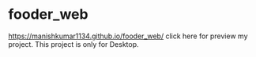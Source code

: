 # fooder_web
https://manishkumar1134.github.io/fooder_web/ click here for preview my project.
This project is only for Desktop.
